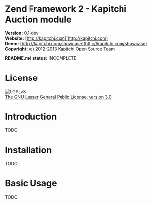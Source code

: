 Zend Framework 2 - Kapitchi Auction module
==============================================

__Version:__ 0.1-dev  
__Website:__ [http://kapitchi.com](http://kapitchi.com)  
__Demo:__    [http://kapitchi.com/showcase](http://kapitchi.com/showcase)  
__Copyright:__  [(c) 2012-2013 Kapitchi Open Source Team](http://kapitchi.com/open-source-team)  

__README.md status:__ INCOMPLETE  


License
=======

![LGPLv3](http://www.gnu.org/graphics/lgplv3-88x31.png)  
[The GNU Lesser General Public License, version 3.0](LICENSE.txt)

Introduction
============

TODO


Installation
============

TODO

Basic Usage
===========

TODO

